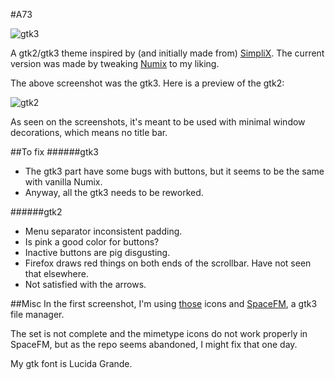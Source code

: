 #A73

![gtk3](https://raw.github.com/tatou-tatou/A73/master/A73.png)

A gtk2/gtk3 theme inspired by (and initially made from) [SimpliX](http://sixsixfive.deviantart.com/art/simpliX-346404452). The current version was made by tweaking [Numix](http://numixproject.org/) to my liking.

The above screenshot was the gtk3. Here is a preview of the gtk2:

![gtk2](https://raw.github.com/tatou-tatou/A73/master/gtk2-preview.png)

As seen on the screenshots, it's meant to be used with minimal window decorations, which means no title bar.

##To fix
######gtk3
* The gtk3 part have some bugs with buttons, but it seems to be the same with vanilla Numix.
* Anyway, all the gtk3 needs to be reworked.

######gtk2
* Menu separator inconsistent padding.
* Is pink a good color for buttons?
* Inactive buttons are pig disgusting.
* Firefox draws red things on both ends of the scrollbar. Have not seen that elsewhere.
* Not satisfied with the arrows.

##Misc
In the first screenshot, I'm using [those](https://github.com/cldx/Numix) icons and [SpaceFM](http://ignorantguru.github.io/spacefm/), a gtk3 file manager.

The set is not complete and the mimetype icons do not work properly in SpaceFM, but as the repo seems abandoned, I might fix that one day.

My gtk font is Lucida Grande.
